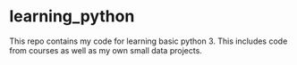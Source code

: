 # learning_python
This repo contains my code for learning basic python 3. This includes code from courses as well as my own small data projects.
